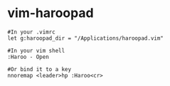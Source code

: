 vim-haroopad
=======

```vim
#In your .vimrc
let g:haroopad_dir = "/Applications/haroopad.vim"

#In your vim shell
:Haroo - Open

#Or bind it to a key
nnoremap <leader>hp :Haroo<cr>
```
